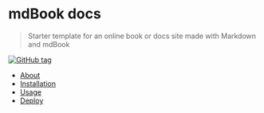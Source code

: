 # **mdBook docs**
> Starter template for an online book or docs site made with Markdown and mdBook

[![GitHub tag](https://img.shields.io/github/tag/MichaelCurrin/mdbook-quickstart?include_prereleases=&sort=semver)](https://github.com/MichaelCurrin/mdbook-quickstart/releases/)

- [About](about.md)
- [Installation](installation.md)
- [Usage](usage.md)
- [Deploy](deploy.md)